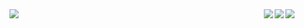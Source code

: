 <img align="left" src="https://badges.pufler.dev/years/Alextibtab/">
<img align="right" src="https://badges.pufler.dev/commits/all/Alextibtab/">
<img align="right" src="https://badges.pufler.dev/repos/Alextibtab/">
<img align="right" src="https://badges.pufler.dev/visits/Alextibtab/Alextibtab">
